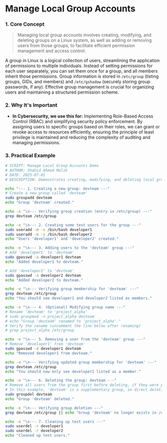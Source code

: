 # Manage Local Group Accounts
### 1. Core Concept
> Managing local group accounts involves creating, modifying, and deleting groups on a Linux system, as well as adding or removing users from those groups, to facilitate efficient permission management and access control.

A group in Linux is a logical collection of users, streamlining the application of permissions to multiple individuals. Instead of setting permissions for each user separately, you can set them once for a group, and all members inherit those permissions. Group information is stored in `/etc/group` (listing groups, GIDs, and members) and `/etc/gshadow` (securely storing group passwords, if any). Effective group management is crucial for organizing users and maintaining a structured permission scheme.

### 2. Why It's Important
* **In Cybersecurity, we use this for:** Implementing Role-Based Access Control (RBAC) and simplifying security policy enforcement. By assigning users to specific groups based on their roles, we can grant or revoke access to resources efficiently, ensuring the principle of least privilege is maintained and reducing the complexity of auditing and managing permissions.
### 3. Practical Example
```bash
# SCRIPT: Manage Local Group Accounts Demo
# AUTHOR: Shahid Ahmad Malik
# DATE: 2025-07-01
# DESCRIPTION: Demonstrates creating, modifying, and deleting local group accounts and managing members.

echo "--- 1. Creating a new group: devteam ---"
# Create a new group called 'devteam'
sudo groupadd devteam
echo "Group 'devteam' created."

echo -e "\n--- Verifying group creation (entry in /etc/group) ---"
grep devteam /etc/group

echo -e "\n--- 2. Creating some test users for the group ---"
sudo useradd -m -s /bin/bash developer1
sudo useradd -m -s /bin/bash developer2
echo "Users 'developer1' and 'developer2' created."

echo -e "\n--- 3. Adding users to the 'devteam' group ---"
# Add 'developer1' to 'devteam'
sudo gpasswd -a developer1 devteam
echo "Added developer1 to devteam."

# Add 'developer2' to 'devteam'
sudo gpasswd -a developer2 devteam
echo "Added developer2 to devteam."

echo -e "\n--- Verifying group membership for 'devteam' ---"
grep devteam /etc/group
echo "You should see developer1 and developer2 listed as members."

echo -e "\n--- 4. (Optional) Modifying group name ---"
# Rename 'devteam' to 'project_alpha'
# sudo groupmod -n project_alpha devteam
# echo "Group 'devteam' renamed to 'project_alpha'."
# Verify the rename (uncomment the line below after renaming)
# grep project_alpha /etc/group

echo -e "\n--- 5. Removing a user from the 'devteam' group ---"
# Remove 'developer1' from 'devteam'
sudo gpasswd -d developer1 devteam
echo "Removed developer1 from devteam."

echo -e "\n--- Verifying updated group membership for 'devteam' ---"
grep devteam /etc/group
echo "You should now only see developer2 listed as a member."

echo -e "\n--- 6. Deleting the group: devteam ---"
# Remove all users from the group first before deleting, if they were primary members.
# In this example, 'devteam' is a supplementary group, so direct deletion is fine.
sudo groupdel devteam
echo "Group 'devteam' deleted."

echo -e "\n--- Verifying group deletion ---"
grep devteam /etc/group || echo "Group 'devteam' no longer exists in /etc/group."

echo -e "\n--- 7. Cleaning up test users ---"
sudo userdel -r developer1
sudo userdel -r developer2
echo "Cleaned up test users."